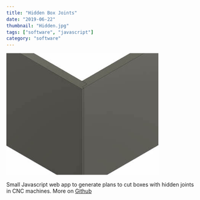 ```yaml
---
title: "Hidden Box Joints"
date: "2019-06-22"
thumbnail: "Hidden.jpg"
tags: ["software", "javascript"]
category: "software"
---
```


![box joins image](Hidden.jpg)


Small Javascript web app to generate plans to cut boxes with hidden joints in CNC machines.
More on [Github](https://github.com/dmartzol/joints)
